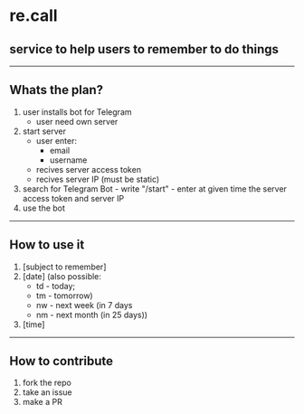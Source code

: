 # re.call

## service to help users to remember to do things

---

## Whats the plan?

1. user installs bot for Telegram
    - user need own server
2. start server 
     - user enter:
       - email
       - username
      - recives server access token 
      - recives server IP (must be static)
3. search for Telegram Bot
        - write "/start"
        - enter at given time the server access token and server IP
4. use the bot

---
## How to use it

1. [subject to remember]
2. [date] (also possible:
    - td - today;
    - tm - tomorrow)
    - nw - next week (in 7 days
    - nm - next month (in 25 days))
3. [time]

---

## How to contribute
1. fork the repo
2. take an issue
3. make a PR
